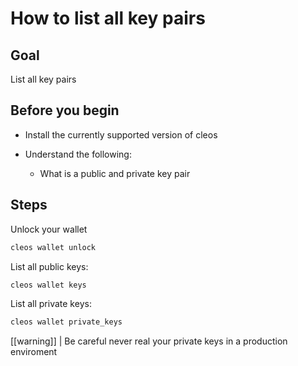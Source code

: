 # How to list all key pairs

## Goal

List all key pairs

## Before you begin

* Install the currently supported version of cleos

* Understand the following:
  * What is a public and private key pair

## Steps

Unlock your wallet

```bash
cleos wallet unlock
```

List all public keys:

```bash
cleos wallet keys
```

List all private keys:

```bash
cleos wallet private_keys

```

[[warning]]
| Be careful never real your private keys in a production enviroment
